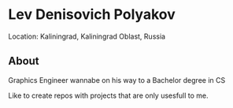 # Lev Denisovich Polyakov

Location: Kaliningrad, Kaliningrad Oblast, Russia

## About

Graphics Engineer wannabe on his way to a Bachelor degree in CS

Like to create repos with projects that are only usesfull to me.
